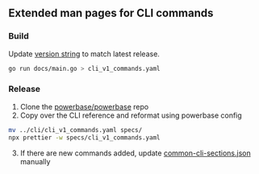 ## Extended man pages for CLI commands

### Build

Update [version string](https://github.com/skorpland/cli/blob/main/docs/main.go#L33) to match latest release.

```bash
go run docs/main.go > cli_v1_commands.yaml
```

### Release

1. Clone the [powerbase/powerbase](https://github.com/skorpland/powerbase) repo
2. Copy over the CLI reference and reformat using powerbase config

```bash
mv ../cli/cli_v1_commands.yaml specs/
npx prettier -w specs/cli_v1_commands.yaml
```

3. If there are new commands added, update [common-cli-sections.json](https://github.com/skorpland/powerbase/blob/master/spec/common-cli-sections.json) manually
